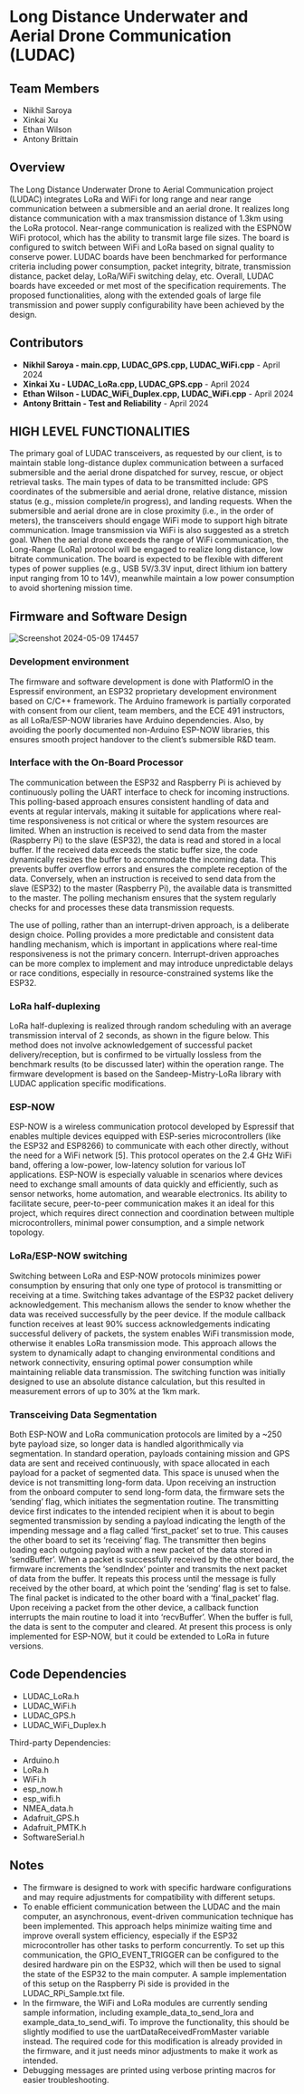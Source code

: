 # Long Distance Underwater and Aerial Drone Communication (LUDAC)

## Team Members

- Nikhil Saroya
- Xinkai Xu
- Ethan Wilson
- Antony Brittain

## Overview

The Long Distance Underwater Drone to Aerial Communication project (LUDAC) integrates LoRa and WiFi for long range and near range communication between a submersible and an aerial drone. It realizes long distance communication with a max transmission distance of 1.3km using the LoRa protocol. Near-range communication is realized with the ESPNOW WiFi protocol, which has the ability to transmit large file sizes. The board is configured to switch between WiFi and LoRa based on signal quality to conserve power. LUDAC boards have been benchmarked for performance criteria including power consumption, packet integrity, bitrate, transmission distance, packet delay, LoRa/WiFi switching delay, etc. Overall, LUDAC boards have exceeded or met most of the specification requirements. The proposed functionalities, along with the extended goals of large file transmission and power supply configurability have been achieved by the design.

## Contributors

- **Nikhil Saroya - main.cpp, LUDAC_GPS.cpp, LUDAC_WiFi.cpp** - April 2024
- **Xinkai Xu - LUDAC_LoRa.cpp, LUDAC_GPS.cpp** - April 2024
- **Ethan Wilson - LUDAC_WiFi_Duplex.cpp, LUDAC_WiFi.cpp** - April 2024
- **Antony Brittain - Test and Reliability** - April 2024

## HIGH LEVEL FUNCTIONALITIES

The primary goal of LUDAC transceivers, as requested by our client, is to maintain stable long-distance duplex communication between a surfaced submersible and the aerial drone dispatched for survey, rescue, or object retrieval tasks. The main types of data to be transmitted include: GPS coordinates of the submersible and aerial drone, relative distance, mission status (e.g., mission complete/in progress), and landing requests. When the submersible and aerial drone are in close proximity (i.e., in the order of meters), the transceivers should engage WiFi mode to support high bitrate communication. Image transmission via WiFi is also suggested as a stretch goal. When the aerial drone exceeds the range of WiFi communication, the Long-Range (LoRa) protocol will be engaged to realize long distance, low bitrate communication. The board is expected to be flexible with different types of power supplies (e.g., USB 5V/3.3V input, direct lithium ion battery input ranging from 10 to 14V), meanwhile maintain a low power consumption to avoid shortening mission time. 

## Firmware and Software Design

![Screenshot 2024-05-09 174457](https://github.com/NSaroya/LUDACv2/assets/156468713/260c746f-4a29-448f-97e1-7040bcef3ed7)

### Development environment
The firmware and software development is done with PlatformIO in the Espressif environment, an ESP32 proprietary development environment based on C/C++ framework. The Arduino framework is partially corporated with consent from our client, team members, and the ECE 491 instructors, as all LoRa/ESP-NOW libraries have Arduino dependencies. Also, by avoiding the poorly documented non-Arduino ESP-NOW libraries, this ensures smooth project handover to the client’s submersible R&D team. 

### Interface with the On-Board Processor
The communication between the ESP32 and Raspberry Pi is achieved by continuously polling the UART interface to check for incoming instructions. This polling-based approach ensures consistent handling of data and events at regular intervals, making it suitable for applications where real-time responsiveness is not critical or where the system resources are limited. When an instruction is received to send data from the master (Raspberry Pi) to the slave (ESP32), the data is read and stored in a local buffer. If the received data exceeds the static buffer size, the code dynamically resizes the buffer to accommodate the incoming data. This prevents buffer overflow errors and ensures the complete reception of the data. Conversely, when an instruction is received to send data from the slave (ESP32) to the master (Raspberry Pi), the available data is transmitted to the master. The polling mechanism ensures that the system regularly checks for and processes these data transmission requests.

The use of polling, rather than an interrupt-driven approach, is a deliberate design choice. Polling provides a more predictable and consistent data handling mechanism, which is important in applications where real-time responsiveness is not the primary concern. Interrupt-driven approaches can be more complex to implement and may introduce unpredictable delays or race conditions, especially in resource-constrained systems like the ESP32.

### LoRa half-duplexing

LoRa half-duplexing is realized through random scheduling with an average transmission interval of 2 seconds, as shown in the figure below.  This method does not involve acknowledgement of successful packet delivery/reception, but is confirmed to be virtually lossless from the benchmark results (to be discussed later) within the operation range. The firmware development is based on the Sandeep-Mistry-LoRa library with LUDAC application specific modifications. 

### ESP-NOW

ESP-NOW is a wireless communication protocol developed by Espressif that enables multiple devices equipped with ESP-series microcontrollers (like the ESP32 and ESP8266) to communicate with each other directly, without the need for a WiFi network [5]. This protocol operates on the 2.4 GHz WiFi band, offering a low-power, low-latency solution for various IoT applications. ESP-NOW is especially valuable in scenarios where devices need to exchange small amounts of data quickly and efficiently, such as sensor networks, home automation, and wearable electronics. Its ability to facilitate secure, peer-to-peer communication makes it an ideal for this project, which requires direct connection and coordination between multiple microcontrollers, minimal power consumption, and a simple network topology. 

### LoRa/ESP-NOW switching

Switching between LoRa and ESP-NOW protocols minimizes power consumption by ensuring that only one type of protocol is transmitting or receiving at a time. Switching takes advantage of the ESP32 packet delivery acknowledgement. This mechanism allows the sender to know whether the data was received successfully by the peer device. If the module callback function receives at least 90% success acknowledgements indicating successful delivery of packets, the system enables WiFi transmission mode, otherwise it enables LoRa transmission mode. This approach allows the system to dynamically adapt to changing environmental conditions and network connectivity, ensuring optimal power consumption while maintaining reliable data transmission. The switching function was initially designed to use an absolute distance calculation, but this resulted in measurement errors of up to 30% at the 1km mark.

### Transceiving Data Segmentation

Both ESP-NOW and LoRa communication protocols are limited by a ~250 byte payload size, so longer data is handled algorithmically via segmentation. In standard operation, payloads containing mission and GPS data are sent and received continuously, with space allocated in each payload for a packet of segmented data. This space is unused when the device is not transmitting long-form data. Upon receiving an instruction from the onboard computer to send long-form data, the firmware sets the ‘sending’ flag, which initiates the segmentation routine. The transmitting device first indicates to the intended recipient when it is about to begin segmented transmission by sending a payload indicating the length of the impending message and a flag called ‘first_packet’ set to true. This causes the other board to set its ‘receiving’ flag. The transmitter then begins loading each outgoing payload with a new packet of the data stored in ‘sendBuffer’. When a packet is successfully received by the other board, the firmware increments the ‘sendIndex’ pointer and transmits the next packet of data from the buffer. It repeats this process until the message is fully received by the other board, at which point the ‘sending’ flag is set to false. The final packet is indicated to the other board with a ‘final_packet’ flag. Upon receiving a packet from the other device, a callback function interrupts the main routine to load it into ‘recvBuffer’. When the buffer is full, the data is sent to the computer and cleared. At present this process is only implemented for ESP-NOW, but it could be extended to LoRa in future versions. 

## Code Dependencies

- LUDAC_LoRa.h
- LUDAC_WiFi.h
- LUDAC_GPS.h
- LUDAC_WiFi_Duplex.h

Third-party Dependencies:
- Arduino.h
- LoRa.h
- WiFi.h
- esp_now.h
- esp_wifi.h
- NMEA_data.h
- Adafruit_GPS.h
- Adafruit_PMTK.h
- SoftwareSerial.h

## Notes

- The firmware is designed to work with specific hardware configurations and may require adjustments for compatibility with different setups.
- To enable efficient communication between the LUDAC and the main computer, an asynchronous, event-driven communication technique has been implemented. This approach helps minimize waiting time and improve overall system efficiency, especially if the ESP32 microcontroller has other tasks to perform concurrently. To set up this communication, the GPIO_EVENT_TRIGGER can be configured to the desired hardware pin on the ESP32, which will then be used to signal the state of the ESP32 to the main computer. A sample implementation of this setup on the Raspberry Pi side is provided in the LUDAC_RPi_Sample.txt file.
- In the firmware, the WiFi and LoRa modules are currently sending sample information, including example_data_to_send_lora and example_data_to_send_wifi. To improve the functionality, this should be slightly modified to use the uartDataReceivedFromMaster variable instead. The required code for this modification is already provided in the firmware, and it just needs minor adjustments to make it work as intended.
- Debugging messages are printed using verbose printing macros for easier troubleshooting.

